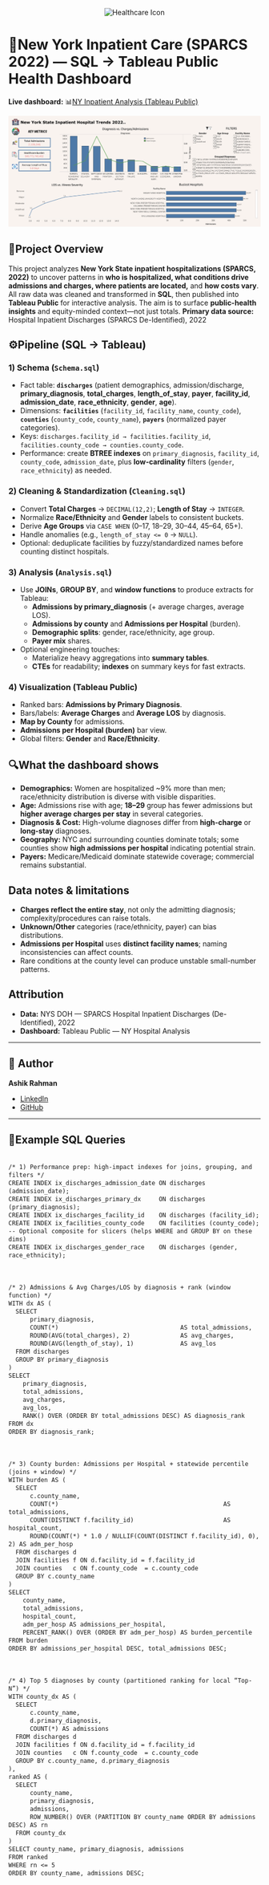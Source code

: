 <p align="center">
  <img src="https://github.com/user-attachments/assets/52ddf28e-fc92-49fa-b542-e83cd9bdece4" alt="Healthcare Icon" width="300"/>
</p>

# 🏥New York Inpatient Care (SPARCS 2022) — SQL → Tableau Public Health Dashboard

**Live dashboard:** 📊[NY Inpatient Analysis (Tableau Public)](https://public.tableau.com/views/NYHospitalAnalysis/Dashboard5?:language=en-US&:sid=&:redirect=auth&:display_count=n&:origin=viz_share_link)

![Dashboard Preview](NY%20INPATIENT%20TRENDS%20DASHBOARD.png)   

## 📌Project Overview
This project analyzes **New York State inpatient hospitalizations (SPARCS, 2022)** to uncover patterns in **who is hospitalized, what conditions drive admissions and charges, where patients are located,** and **how costs vary**.
All raw data was cleaned and transformed in **SQL**, then published into **Tableau Public** for interactive analysis. The aim is to surface **public-health insights** and equity-minded context—not just totals.
**Primary data source:** Hospital Inpatient Discharges (SPARCS De-Identified), 2022

## ⚙️Pipeline (SQL → Tableau)

### 1) Schema (`Schema.sql`)
- Fact table: **`discharges`** (patient demographics, admission/discharge, **primary_diagnosis**, **total_charges**, **length_of_stay**, **payer**, **facility_id**, **admission_date**, **race_ethnicity**, **gender**, **age**).
- Dimensions: **`facilities`** (`facility_id`, `facility_name`, `county_code`), **`counties`** (`county_code`, `county_name`), **`payers`** (normalized payer categories).
- Keys: `discharges.facility_id → facilities.facility_id`, `facilities.county_code → counties.county_code`.
- Performance: create **BTREE indexes** on `primary_diagnosis`, `facility_id`, `county_code`, `admission_date`, plus **low-cardinality** filters (`gender`, `race_ethnicity`) as needed.

### 2) Cleaning & Standardization (`Cleaning.sql`)
- Convert **Total Charges** → `DECIMAL(12,2)`; **Length of Stay** → `INTEGER`.
- Normalize **Race/Ethnicity** and **Gender** labels to consistent buckets.
- Derive **Age Groups** via `CASE WHEN` (0–17, 18–29, 30–44, 45–64, 65+).
- Handle anomalies (e.g., `length_of_stay <= 0` → `NULL`).
- Optional: deduplicate facilities by fuzzy/standardized names before counting distinct hospitals.

### 3) Analysis (`Analysis.sql`)
- Use **JOINs**, **GROUP BY**, and **window functions** to produce extracts for Tableau:
  - **Admissions by primary_diagnosis** (+ average charges, average LOS).
  - **Admissions by county** and **Admissions per Hospital** (burden).
  - **Demographic splits**: gender, race/ethnicity, age group.
  - **Payer mix** shares.
- Optional engineering touches:
  - Materialize heavy aggregations into **summary tables**.
  - **CTEs** for readability; **indexes** on summary keys for fast extracts.

### 4) Visualization (Tableau Public)
- Ranked bars: **Admissions by Primary Diagnosis**.
- Bars/labels: **Average Charges** and **Average LOS** by diagnosis.
- **Map by County** for admissions.
- **Admissions per Hospital (burden)** bar view.
- Global filters: **Gender** and **Race/Ethnicity**.


## 🔍What the dashboard shows

- **Demographics:** Women are hospitalized ~9% more than men; race/ethnicity distribution is diverse with visible disparities.
- **Age:** Admissions rise with age; **18–29** group has fewer admissions but **higher average charges per stay** in several categories.
- **Diagnosis & Cost:** High-volume diagnoses differ from **high-charge** or **long-stay** diagnoses.
- **Geography:** NYC and surrounding counties dominate totals; some counties show **high admissions per hospital** indicating potential strain.
- **Payers:** Medicare/Medicaid dominate statewide coverage; commercial remains substantial.


## Data notes & limitations

- **Charges reflect the entire stay**, not only the admitting diagnosis; complexity/procedures can raise totals.
- **Unknown/Other** categories (race/ethnicity, payer) can bias distributions.
- **Admissions per Hospital** uses **distinct facility names**; naming inconsistencies can affect counts.
- Rare conditions at the county level can produce unstable small-number patterns.

## Attribution

- **Data:** NYS DOH — SPARCS Hospital Inpatient Discharges (De-Identified), 2022
- **Dashboard:** Tableau Public — NY Hospital Analysis

---

## 👤 Author
**Ashik Rahman**
- [LinkedIn](https://www.linkedin.com/in/ashik-rahman-998364379)
- [GitHub](https://github.com/ashhik96)

---

## 📜Example SQL Queries 

```MySQL Workbench (MySQL 8.0+) — Key, complex examples

/* 1) Performance prep: high-impact indexes for joins, grouping, and filters */
CREATE INDEX ix_discharges_admission_date ON discharges (admission_date);
CREATE INDEX ix_discharges_primary_dx     ON discharges (primary_diagnosis);
CREATE INDEX ix_discharges_facility_id    ON discharges (facility_id);
CREATE INDEX ix_facilities_county_code    ON facilities (county_code);
-- Optional composite for slicers (helps WHERE and GROUP BY on these dims)
CREATE INDEX ix_discharges_gender_race    ON discharges (gender, race_ethnicity);



/* 2) Admissions & Avg Charges/LOS by diagnosis + rank (window function) */
WITH dx AS (
  SELECT
      primary_diagnosis,
      COUNT(*)                                  AS total_admissions,
      ROUND(AVG(total_charges), 2)              AS avg_charges,
      ROUND(AVG(length_of_stay), 1)             AS avg_los
  FROM discharges
  GROUP BY primary_diagnosis
)
SELECT
    primary_diagnosis,
    total_admissions,
    avg_charges,
    avg_los,
    RANK() OVER (ORDER BY total_admissions DESC) AS diagnosis_rank
FROM dx
ORDER BY diagnosis_rank;



/* 3) County burden: Admissions per Hospital + statewide percentile (joins + window) */
WITH burden AS (
  SELECT
      c.county_name,
      COUNT(*)                                              AS total_admissions,
      COUNT(DISTINCT f.facility_id)                         AS hospital_count,
      ROUND(COUNT(*) * 1.0 / NULLIF(COUNT(DISTINCT f.facility_id), 0), 2) AS adm_per_hosp
  FROM discharges d
  JOIN facilities f ON d.facility_id = f.facility_id
  JOIN counties   c ON f.county_code  = c.county_code
  GROUP BY c.county_name
)
SELECT
    county_name,
    total_admissions,
    hospital_count,
    adm_per_hosp AS admissions_per_hospital,
    PERCENT_RANK() OVER (ORDER BY adm_per_hosp) AS burden_percentile
FROM burden
ORDER BY admissions_per_hospital DESC, total_admissions DESC;



/* 4) Top 5 diagnoses by county (partitioned ranking for local “Top-N”) */
WITH county_dx AS (
  SELECT
      c.county_name,
      d.primary_diagnosis,
      COUNT(*) AS admissions
  FROM discharges d
  JOIN facilities f ON d.facility_id = f.facility_id
  JOIN counties   c ON f.county_code  = c.county_code
  GROUP BY c.county_name, d.primary_diagnosis
),
ranked AS (
  SELECT
      county_name,
      primary_diagnosis,
      admissions,
      ROW_NUMBER() OVER (PARTITION BY county_name ORDER BY admissions DESC) AS rn
  FROM county_dx
)
SELECT county_name, primary_diagnosis, admissions
FROM ranked
WHERE rn <= 5
ORDER BY county_name, admissions DESC;
